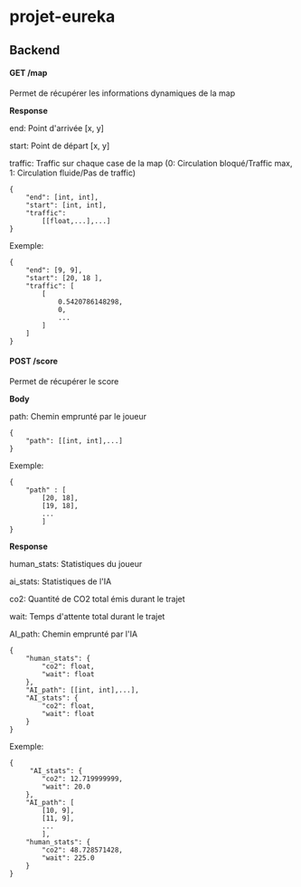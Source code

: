 # projet-eureka

## Backend

#### GET /map
Permet de récupérer les informations dynamiques de la map

**Response**

end: Point d'arrivée [x, y]

start: Point de départ [x, y]

traffic: Traffic sur chaque case de la map
(0: Circulation bloqué/Traffic max, 1: Circulation fluide/Pas de traffic)
```
{
    "end": [int, int],
    "start": [int, int],
    "traffic": 
        [[float,...],...]
}
```
Exemple:
```
{
    "end": [9, 9],
    "start": [20, 18 ],
    "traffic": [
        [
            0.5420786148298,
            0,
            ...
        ]
    ]
}
```

#### POST /score
Permet de récupérer le score

**Body**

path: Chemin emprunté par le joueur
```
{
    "path": [[int, int],...]
}
```
Exemple: 
```
{
    "path" : [
        [20, 18],
        [19, 18],
        ...
        ]
}
```

**Response**

human_stats: Statistiques du joueur

ai_stats: Statistiques de l'IA

co2: Quantité de CO2 total émis durant le trajet

wait: Temps d'attente total durant le trajet

AI_path: Chemin emprunté par l'IA
```
{
    "human_stats": {
        "co2": float,
        "wait": float
    },
    "AI_path": [[int, int],...],
    "AI_stats": {
        "co2": float,
        "wait": float
    }
}
```
Exemple:
```
{
     "AI_stats": {
        "co2": 12.719999999,
        "wait": 20.0
    },
    "AI_path": [
        [10, 9],
        [11, 9],
        ...
        ],
    "human_stats": {
        "co2": 48.728571428,
        "wait": 225.0
    }
}
```